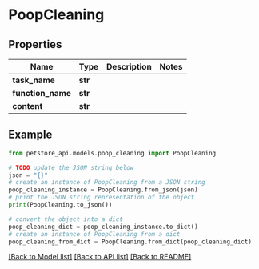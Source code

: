 # PoopCleaning


## Properties

Name | Type | Description | Notes
------------ | ------------- | ------------- | -------------
**task_name** | **str** |  | 
**function_name** | **str** |  | 
**content** | **str** |  | 

## Example

```python
from petstore_api.models.poop_cleaning import PoopCleaning

# TODO update the JSON string below
json = "{}"
# create an instance of PoopCleaning from a JSON string
poop_cleaning_instance = PoopCleaning.from_json(json)
# print the JSON string representation of the object
print(PoopCleaning.to_json())

# convert the object into a dict
poop_cleaning_dict = poop_cleaning_instance.to_dict()
# create an instance of PoopCleaning from a dict
poop_cleaning_from_dict = PoopCleaning.from_dict(poop_cleaning_dict)
```
[[Back to Model list]](../README.md#documentation-for-models) [[Back to API list]](../README.md#documentation-for-api-endpoints) [[Back to README]](../README.md)


